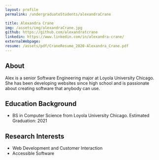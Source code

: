 ```yaml
---
layout: profile
permalink: /undergraduateStudents/alexandraCrane

title: Alexandra Crane
img: /assets/img/alexandraCrane.jpg
github: https://github.com/alexandratcrane
linkedin: https://www.linkedin.com/in/alexandra-crane/
externalWebpage:
resume: /assets/pdf/CraneResume_2020-Alexandra_Crane.pdf
---
```


## About

Alex is a senior Software Engineering major at Loyola University Chicago. She has been developing websites since high school and is passionate about creating software that anybody can use.

## Education Background

- BS in Computer Science from Loyola University Chicago. Estimated Graduation: 2021

## Research Interests

- Web Development and Customer Interaction
- Accessible Software
